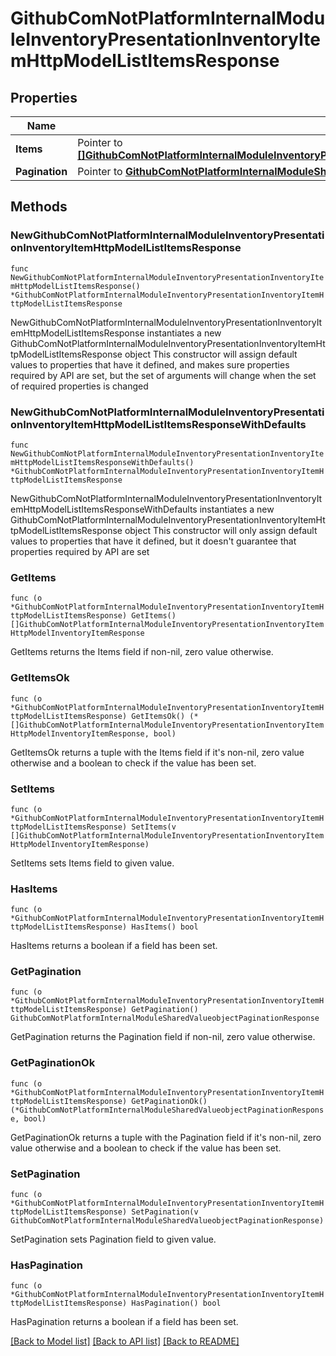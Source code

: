 # GithubComNotPlatformInternalModuleInventoryPresentationInventoryItemHttpModelListItemsResponse

## Properties

Name | Type | Description | Notes
------------ | ------------- | ------------- | -------------
**Items** | Pointer to [**[]GithubComNotPlatformInternalModuleInventoryPresentationInventoryItemHttpModelInventoryItemResponse**](GithubComNotPlatformInternalModuleInventoryPresentationInventoryItemHttpModelInventoryItemResponse.md) |  | [optional] 
**Pagination** | Pointer to [**GithubComNotPlatformInternalModuleSharedValueobjectPaginationResponse**](GithubComNotPlatformInternalModuleSharedValueobjectPaginationResponse.md) |  | [optional] 

## Methods

### NewGithubComNotPlatformInternalModuleInventoryPresentationInventoryItemHttpModelListItemsResponse

`func NewGithubComNotPlatformInternalModuleInventoryPresentationInventoryItemHttpModelListItemsResponse() *GithubComNotPlatformInternalModuleInventoryPresentationInventoryItemHttpModelListItemsResponse`

NewGithubComNotPlatformInternalModuleInventoryPresentationInventoryItemHttpModelListItemsResponse instantiates a new GithubComNotPlatformInternalModuleInventoryPresentationInventoryItemHttpModelListItemsResponse object
This constructor will assign default values to properties that have it defined,
and makes sure properties required by API are set, but the set of arguments
will change when the set of required properties is changed

### NewGithubComNotPlatformInternalModuleInventoryPresentationInventoryItemHttpModelListItemsResponseWithDefaults

`func NewGithubComNotPlatformInternalModuleInventoryPresentationInventoryItemHttpModelListItemsResponseWithDefaults() *GithubComNotPlatformInternalModuleInventoryPresentationInventoryItemHttpModelListItemsResponse`

NewGithubComNotPlatformInternalModuleInventoryPresentationInventoryItemHttpModelListItemsResponseWithDefaults instantiates a new GithubComNotPlatformInternalModuleInventoryPresentationInventoryItemHttpModelListItemsResponse object
This constructor will only assign default values to properties that have it defined,
but it doesn't guarantee that properties required by API are set

### GetItems

`func (o *GithubComNotPlatformInternalModuleInventoryPresentationInventoryItemHttpModelListItemsResponse) GetItems() []GithubComNotPlatformInternalModuleInventoryPresentationInventoryItemHttpModelInventoryItemResponse`

GetItems returns the Items field if non-nil, zero value otherwise.

### GetItemsOk

`func (o *GithubComNotPlatformInternalModuleInventoryPresentationInventoryItemHttpModelListItemsResponse) GetItemsOk() (*[]GithubComNotPlatformInternalModuleInventoryPresentationInventoryItemHttpModelInventoryItemResponse, bool)`

GetItemsOk returns a tuple with the Items field if it's non-nil, zero value otherwise
and a boolean to check if the value has been set.

### SetItems

`func (o *GithubComNotPlatformInternalModuleInventoryPresentationInventoryItemHttpModelListItemsResponse) SetItems(v []GithubComNotPlatformInternalModuleInventoryPresentationInventoryItemHttpModelInventoryItemResponse)`

SetItems sets Items field to given value.

### HasItems

`func (o *GithubComNotPlatformInternalModuleInventoryPresentationInventoryItemHttpModelListItemsResponse) HasItems() bool`

HasItems returns a boolean if a field has been set.

### GetPagination

`func (o *GithubComNotPlatformInternalModuleInventoryPresentationInventoryItemHttpModelListItemsResponse) GetPagination() GithubComNotPlatformInternalModuleSharedValueobjectPaginationResponse`

GetPagination returns the Pagination field if non-nil, zero value otherwise.

### GetPaginationOk

`func (o *GithubComNotPlatformInternalModuleInventoryPresentationInventoryItemHttpModelListItemsResponse) GetPaginationOk() (*GithubComNotPlatformInternalModuleSharedValueobjectPaginationResponse, bool)`

GetPaginationOk returns a tuple with the Pagination field if it's non-nil, zero value otherwise
and a boolean to check if the value has been set.

### SetPagination

`func (o *GithubComNotPlatformInternalModuleInventoryPresentationInventoryItemHttpModelListItemsResponse) SetPagination(v GithubComNotPlatformInternalModuleSharedValueobjectPaginationResponse)`

SetPagination sets Pagination field to given value.

### HasPagination

`func (o *GithubComNotPlatformInternalModuleInventoryPresentationInventoryItemHttpModelListItemsResponse) HasPagination() bool`

HasPagination returns a boolean if a field has been set.


[[Back to Model list]](../README.md#documentation-for-models) [[Back to API list]](../README.md#documentation-for-api-endpoints) [[Back to README]](../README.md)


